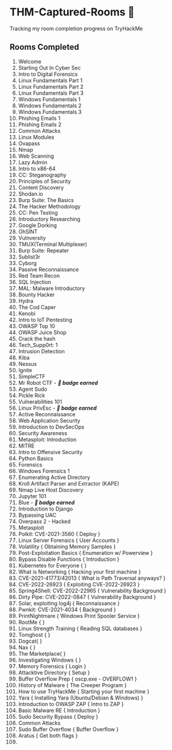 # THM-Captured-Rooms 🚩
Tracking my room completion progress on TryHackMe 


## Rooms Completed 

1. Welcome
2. Starting Out In Cyber Sec
3. Intro to Digital Forensics
4. Linux Fundamentals Part 1 
5. Linux Fundamentals Part 2
6. Linux Fundamentals Part 3
7. Windows Fundamentals 1
8. Windows Fundamentals 2
9. Windows Fundamentals 3
10. Phishing Emails 1
11. Phishing Emails 2
12. Common Attacks 
13. Linux Modules
14. Ovapass
15. Nmap
16. Web Scanning
17. Lazy Admin
18. Intro to x86-64
19. CC: Steganography
20. Principles of Security
21. Content Discovery
22. Shodan.io
23. Burp Suite: The Basics
24. The Hacker Methodology
25. CC: Pen Testing
26. Introductory Researching
27. Google Dorking
28. OhSINT
29. Vulnversity
30. TMUX(Terminal Multiplexer)
31. Burp Suite: Repeater
32. Sublist3r
33. Cyborg
34. Passive Reconnaissance
35. Red Team Recon
36. SQL Injection
37. MAL: Malware Introductory
38. Bounty Hacker
39. Hydra
40. The Cod Caper
41. Kenobi
42. Intro to IoT Pentesting
43. OWASP Top 10
44. OWASP Juice Shop
45. Crack the hash
46. Tech_Supp0rt: 1
47. Intrusion Detection
48. Kiba
49. Nessus
50. Ignite 
51. SimpleCTF
52. Mr Robot CTF - **_📛 badge earned_**
53. Agent Sudo
54. Pickle Rick 
55. Vulnerabilities 101
56. Linux PrivEsc - **_📛 badge earned_**
57. Active Reconnaissance
58. Web Application Security
59. Introduction to DevSecOps
60. Security Awareness 
61. Metasploit: Introduction
62. MITRE
63. Intro to Offensive Security
64. Python Basics
65. Forensics
66. Windows Forensics 1 
67. Enumerating Active Directory
68. Kroll Artifact Parser and Extractor (KAPE)
69. Nmap Live Host Discovery 
70. Jupyter 101 
71. Blue - **_📛 badge earned_**
72. Introduction to Django 
73. Bypassing UAC 
74. Overpass 2 - Hacked
75. Metasploit
76. Polkit: CVE-2021-3560 { Deploy }
77. Linux Server Forensics { User Accounts }
78. Volatility { Obtaining Memory Samples }
79. Post-Exploitation Basics { Enumeration w/ Powerview }
80. Bypass Disable Functions { Introduction }
81. Kubernetes for Everyone { }
82. What is Networking { Hacking your first machine }
83. CVE-2021-41773/42013 { What is Path Traversal anyways? }
84. CVE-2022-26923 { Exploiting CVE-2022-26923 }
85. Spring4Shell: CVE-2022-22965 { Vulnerability Background }
86. Dirty Pipe: CVE-2022-0847 { Vulnerability Background }
87. Solar, exploiting log4j { Reconnaissance }
88. Pwnkit: CVE-2021-4034 { Background }
89. PrintNightmare { Windows Print Spooler Service }
90. RootMe {  }
91. Linux Strength Training { Reading SQL databases }
92. Tomghost {  }
93. Dogcat{  }
94. Nax {  }
95. The Marketplace{  }
96. Investigating Windows {  }
97. Memory Forensics { Login }
98. Attacktive Directory { Setup }
99. Buffer Overflow Prep { oscp.exe - OVERFLOW1 }
100. History of Malware { The Creeper Program }
101. How to use TryHackMe { Starting your first machine }
102. Yara {  Installing Yara (Ubuntu/Debian & Windows) }
103. Introduction to OWASP ZAP { Intro to ZAP }
104. Basic Malware RE { Introduction }
105. Sudo Security Bypass { Deploy }
106. Common Attacks
107. Sudo Buffer Overflow { Buffer Overflow }
108. Aratus { Get both flags }
109. 

 


